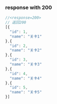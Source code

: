 ### response with 200

```js
//<response=200>
// 返回200
[{
  "id": 1,
  "name": "关卡1"
},{
  "id": 2,
  "name": "关卡2"
},{
  "id": 3,
  "name": "关卡3"
},{
  "id": 4,
  "name": "关卡4"
},{
  "id": 5,
  "name": "关卡5"
}]
```
